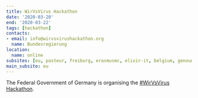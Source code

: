 ```yaml
---
title: WirVsVirus Hackathon
date: '2020-03-20'
end: '2020-03-22'
tags: [hackathon]
contacts:
- email: info@wirvsvirushackathon.org
  name: Bundesregierung
location:
  name: online
subsites: [eu, pasteur, freiburg, erasmusmc, elixir-it, belgium, genouest]
main_subsite: eu
---
```


The Federal Government of Germany is organising the [#WirVsVirus Hackathon](https://wirvsvirushackathon.org/).

